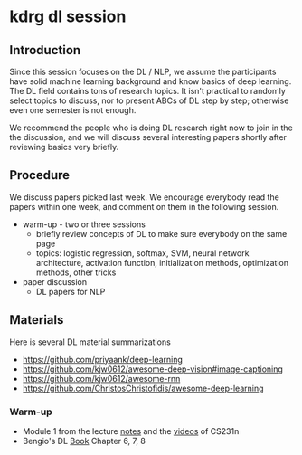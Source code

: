 # kdrg dl session

## Introduction
Since this session focuses on the DL / NLP, we assume the participants have solid machine learning background and know basics of deep learning.
The DL field contains tons of research topics. It isn't practical to randomly select topics to discuss, nor to present ABCs of DL step by step; otherwise even one semester is not enough. 

We recommend the people who is doing DL research right now to join in the the discussion, and we will discuss several interesting papers shortly after reviewing basics very briefly.

## Procedure
We discuss papers picked last week. We encourage everybody read the papers within one week, and comment on them in the following session. 
* warm-up - two or three sessions
  * briefly review concepts of DL to make sure everybody on the same page
  * topics: logistic regression, softmax, SVM, neural network architecture, activation function, initialization methods, optimization methods, other tricks 
* paper discussion
  * DL papers for NLP

## Materials
Here is several DL material summarizations
* https://github.com/priyaank/deep-learning
* https://github.com/kjw0612/awesome-deep-vision#image-captioning
* https://github.com/kjw0612/awesome-rnn
* https://github.com/ChristosChristofidis/awesome-deep-learning

### Warm-up
* Module 1 from the lecture [notes](http://cs231n.github.io) and the [videos](http://cs231n.stanford.edu/syllabus.html) of CS231n
* Bengio's DL [Book](http://www.deeplearningbook.org) Chapter 6, 7, 8 
